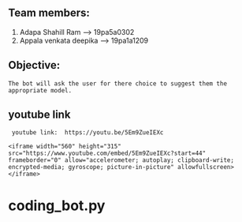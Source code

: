 ## Team members:

1. Adapa Shahill Ram --> 19pa5a0302
2. Appala venkata deepika --> 19pa1a1209

## Objective:
    The bot will ask the user for there choice to suggest them the appropriate model.

## youtube link
     youtube link:  https://youtu.be/5Em9ZueIEXc
    
    <iframe width="560" height="315" src="https://www.youtube.com/embed/5Em9ZueIEXc?start=44" frameborder="0" allow="accelerometer; autoplay; clipboard-write; encrypted-media; gyroscope; picture-in-picture" allowfullscreen></iframe>
    
# coding_bot.py
